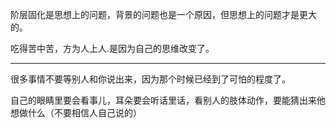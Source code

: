 阶层固化是思想上的问题，背景的问题也是一个原因，但思想上的问题才是更大的。

吃得苦中苦，方为人上人.是因为自己的思维改变了。
___
很多事情不要等别人和你说出来，因为那个时候已经到了可怕的程度了。

自己的眼睛里要会看事儿，耳朵要会听话里话，看别人的肢体动作，要能猜出来他想做什么（不要相信人自己说的）